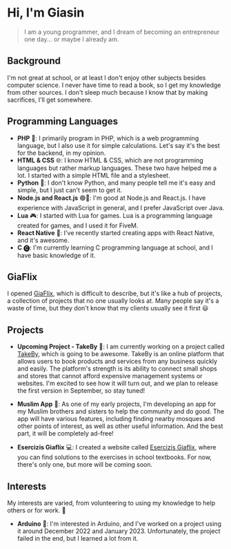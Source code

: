 Hi, I'm Giasin
==============

> I am a young programmer, and I dream of becoming an entrepreneur one day... or maybe I already am.

Background
----------

I'm not great at school, or at least I don't enjoy other subjects besides computer science. I never have time to read a book, so I get my knowledge from other sources. I don't sleep much because I know that by making sacrifices, I'll get somewhere.

Programming Languages
---------------------

*   **PHP** 🐘: I primarily program in PHP, which is a web programming language, but I also use it for simple calculations. Let's say it's the best for the backend, in my opinion.
*   **HTML & CSS** 🌐: I know HTML & CSS, which are not programming languages but rather markup languages. These two have helped me a lot. I started with a simple HTML file and a stylesheet.
*   **Python** 🐍: I don't know Python, and many people tell me it's easy and simple, but I just can't seem to get it.
*   **Node.js and React.js** 🟢🔵: I'm good at Node.js and React.js. I have experience with JavaScript in general, and I prefer JavaScript over Java.
*   **Lua** 🎮: I started with Lua for games. Lua is a programming language created for games, and I used it for FiveM.
*   **React Native** 📱: I've recently started creating apps with React Native, and it's awesome.
*   **C** 🅒: I'm currently learning C programming language at school, and I have basic knowledge of it.

GiaFlix
-------

I opened [GiaFlix](https://www.giaflix.it/), which is difficult to describe, but it's like a hub of projects, a collection of projects that no one usually looks at. Many people say it's a waste of time, but they don't know that my clients usually see it first 😃

Projects
--------

*   **Upcoming Project - TakeBy** 🚀: I am currently working on a project called [TakeBy](https://www.takeby.it), which is going to be awesome. TakeBy is an online platform that allows users to book products and services from any business quickly and easily. The platform's strength is its ability to connect small shops and stores that cannot afford expensive management systems or websites. I'm excited to see how it will turn out, and we plan to release the first version in September, so stay tuned!

*   **Muslim App** 🕌: As one of my early projects, I'm developing an app for my Muslim brothers and sisters to help the community and do good. The app will have various features, including finding nearby mosques and other points of interest, as well as other useful information. And the best part, it will be completely ad-free!

*   **Esercizis Giaflix** 💻: I created a website called [Esercizis Giaflix](https://esercizis.giaflix.net/), where you can find solutions to the exercises in school textbooks. For now, there's only one, but more will be coming soon.

Interests
---------

My interests are varied, from volunteering to using my knowledge to help others or for work. 🤝

*   **Arduino** 🤖: I'm interested in Arduino, and I've worked on a project using it around December 2022 and January 2023. Unfortunately, the project failed in the end, but I learned a lot from it.
